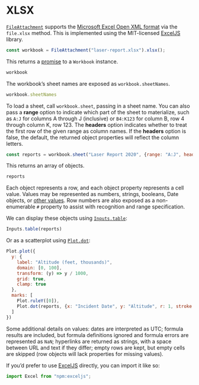 # XLSX

[`FileAttachment`](../javascript/files) supports the [Microsoft Excel Open XML format](https://en.wikipedia.org/wiki/Office_Open_XML) via the `file.xlsx` method. This is implemented using the MIT-licensed [ExcelJS](https://github.com/exceljs/exceljs) library.

```js echo
const workbook = FileAttachment("laser-report.xlsx").xlsx();
```

This returns a [promise](../javascript/promises) to a `Workbook` instance.

```js echo
workbook
```

The workbook’s sheet names are exposed as `workbook.sheetNames`.

```js echo
workbook.sheetNames
```

To load a sheet, call `workbook.sheet`, passing in a sheet name. You can also pass a **range** option to indicate which part of the sheet to materialize, such as `A:J` for columns A through J (inclusive) or `B4:K123` for column B, row 4 through column K, row 123. The **headers** option indicates whether to treat the first row of the given range as column names. If the **headers** option is false, the default, the returned object properties will reflect the column letters.

```js echo
const reports = workbook.sheet("Laser Report 2020", {range: "A:J", headers: true});
```

This returns an array of objects.

```js echo
reports
```

Each object represents a row, and each object property represents a cell value. Values may be represented as numbers, strings, booleans, Date objects, or [other values](https://github.com/exceljs/exceljs/blob/master/README.md#value-types). Row numbers are also exposed as a non-enumerable `#` property to assist with recognition and range specification.

We can display these objects using [`Inputs.table`](./inputs#table):

```js echo
Inputs.table(reports)
```

Or as a scatterplot using [`Plot.dot`](https://observablehq.com/plot/marks/dot):

```js echo
Plot.plot({
  y: {
    label: "Altitude (feet, thousands)",
    domain: [0, 100],
    transform: (y) => y / 1000,
    grid: true,
    clamp: true
  },
  marks: [
    Plot.ruleY([0]),
    Plot.dot(reports, {x: "Incident Date", y: "Altitude", r: 1, stroke: "Incident Time", tip: true})
  ]
})
```

Some additional details on values: dates are interpreted as UTC; formula results are included, but formula definitions ignored and formula errors are represented as `NaN`; hyperlinks are returned as strings, with a space between URL and text if they differ; empty rows are kept, but empty cells are skipped (row objects will lack properties for missing values).

If you’d prefer to use [ExcelJS](https://github.com/exceljs/exceljs) directly, you can import it like so:

```js echo
import Excel from "npm:exceljs";
```
